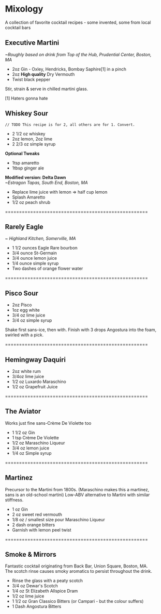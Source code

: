 # Mixology
A collection of favorite cocktail recipes - some invented, some from local cocktail bars

## Executive Martini
_~Roughly based on drink from Top of the Hub, Prudential Center, Boston, MA_ 

* 2oz Gin - Oxley, Hendricks, Bombay Saphire[1] in a pinch
* 2oz **High quality** Dry Vermouth
* Twist black pepper

Stir, strain & serve in chilled martini glass. 

[1] Haters gonna hate


## Whiskey Sour    
    
    // TODO This recipe is for 2, all others are for 1. Convert.
     
* 2 1/2 oz whiskey
* 2oz lemon, 2oz lime
* 2 2/3 oz simple syrup
  
**Optional Tweaks**  

* 1tsp amaretto
* 1tbsp ginger ale
    
**Modified version: Delta Dawn**  
_~Estragon Tapas, South End, Boston, MA_  

* Replace lime juice with lemon => half cup lemon
* Splash Amaretto
* 1/2 oz peach shrub

===================================================

## Rarely Eagle
_~ Highland Kitchen, Somerville, MA_

* 1 1/2 ounces Eagle Rare bourbon
* 3/4 ounce St-Germain
* 3/4 ounce lemon juice
* 1/4 ounce simple syrup
* Two dashes of orange flower water


===================================================

## Pisco Sour

* 2oz Pisco
* 1oz egg white
* 3/4 oz lime juice
* 3/4 oz simple syrup

Shake first sans-ice, then with. Finish with 3 drops Angostura into the foam, swirled with a pick. 

===================================================

## Hemingway Daquiri

* 2oz white rum
* 3/4oz lime juice
* 1/2 oz Luxardo Maraschino
* 1/2 oz Grapefruit Juice

===================================================

## The Aviator

Works just fine sans-Crème De Violette too

* 1 1/2 oz Gin
* 1 tsp Crème De Violette
* 1/2 oz Maraschino Liqueur
* 3/4 oz lemon juice
* 1/4 oz Simple syrup

===================================================

## Martinez

Precursor to the Martini from 1800s. (Maraschino makes this a martinez, sans is an old-school martini)
Low-ABV alternative to Martini with similar stiffness.

* 1 oz Gin
* 2 oz sweet red vermouth 
* 1/8 oz / smallest size pour Maraschino Liqueur
* 2 dash orange bitters
* Garnish with lemon peel twist

===================================================

## Smoke & Mirrors

Fantastic cocktail originating from Back Bar, Union Square, Boston, MA.  
The scotch rinse causes smoky aromatics to persist throughout the drink.

* Rinse the glass with a peaty scotch
* 3/4 oz Dewar's Scotch
* 1/4 oz St Elizabeth Allspice Dram
* 1/2 oz lime juice
* 1 1/2 oz Gran Classico Bitters (or Campari - but the colour suffers) 
* 1 Dash Angostura Bitters
